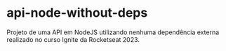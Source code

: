 # api-node-without-deps
Projeto de uma API em NodeJS utilizando nenhuma dependência externa realizado no curso Ignite da Rocketseat 2023.
